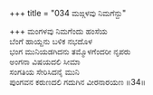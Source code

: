 +++
title = "034 ಮಙ್ಗಳವು ನಿಮಗೆನ್ದು"

+++
ಮಂಗಳವು ನಿಮಗೆಂದು ಹಂಸೆಯ  
ಬೆಂಗೆ ಹಾಯ್ದನು ಬಳಿಕ ನಭದೊಳ  
ಭಂಗ ಮುನಿಯಡಗಿದನು ತಮ್ಮೊಳಗೆಂದರೀ ನೃಪರು   
ಅಂಗನಾ ವಿಷಯದಲಿ ಸೀಮಾ  
ಸಂಗತಿಯ ಸೇರಿಸಿದನೈ ಮುನಿ  
ಪುಂಗವನ ಕರುಣದಲಿ ಗದುಗಿನ ವೀರನಾರಯಣ     ॥34॥